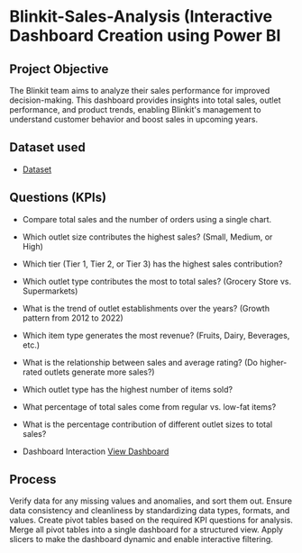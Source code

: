 # Blinkit-Sales-Analysis (Interactive Dashboard Creation using Power BI
## Project Objective
The Blinkit team aims to analyze their sales performance for improved decision-making. This dashboard provides insights into total sales, outlet performance, and product trends, enabling Blinkit's management to understand customer behavior and boost sales in upcoming years.

## Dataset used
- <a href="https://github.com/Tarunraj0899/Blinkit-Data-Analysis-Dashboard/blob/main/BlinkIT%20Grocery%20Data.xlsx">Dataset</a>

## Questions (KPIs)
- Compare total sales and the number of orders using a single chart.
- Which outlet size contributes the highest sales? (Small, Medium, or High)
- Which tier (Tier 1, Tier 2, or Tier 3) has the highest sales contribution?
- Which outlet type contributes the most to total sales? (Grocery Store vs. Supermarkets)
- What is the trend of outlet establishments over the years? (Growth pattern from 2012 to 2022)
- Which item type generates the most revenue? (Fruits, Dairy, Beverages, etc.)
- What is the relationship between sales and average rating? (Do higher-rated outlets generate more sales?)
- Which outlet type has the highest number of items sold?
- What percentage of total sales come from regular vs. low-fat items?
- What is the percentage contribution of different outlet sizes to total sales?


-  Dashboard Interaction <a href="https://github.com/Tarunraj0899/Blinkit-Data-Analysis-Dashboard/blob/main/Dashboard_Image.png.jpeg">View Dashboard</a>

## Process
Verify data for any missing values and anomalies, and sort them out.
Ensure data consistency and cleanliness by standardizing data types, formats, and values.
Create pivot tables based on the required KPI questions for analysis.
Merge all pivot tables into a single dashboard for a structured view.
Apply slicers to make the dashboard dynamic and enable interactive filtering.
